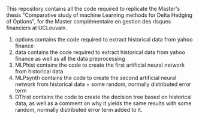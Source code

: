 This repository contains all the code required to replicate the Master's thesis "Comparative study of machine Learning methods for Delta Hedging of Options", 
for the Master complémentaire en gestion des risques financiers at UCLouvain.

1. options contains the code required to extract historical data from yahoo finance
2. data contains the code required to extract historical data from yahoo finance as well as all the data preprocessing
3. MLPhist contains the code to create the first artificial neural network from historical data
4. MLPsynth contains the code to create the second artificial neural network from historical data + some random, normally distributed error term
5. DThist contains the code to create the decision tree based on historical data, as well as a comment on why it yields the same results with some random, normally distributed error term added to it. 
